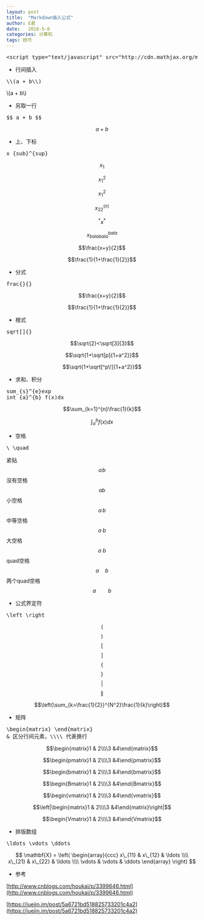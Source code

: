 ```yaml
---
layout: post
title:  "Markdown插入公式"
author: E君
date:   2018-5-6
categories: 计算机
tags: 技巧
---
```

<script type="text/javascript" src="http://cdn.mathjax.org/mathjax/latest/MathJax.js?config=default"></script>

<pre>
&lt;script type="text/javascript" src="http://cdn.mathjax.org/mathjax/latest/MathJax.js?config=default"&gt;&lt;/script&gt;
</pre>

- 行间插入
<pre>\\(a + b\\)</pre>
\\(a + b\\)

- 另取一行
<pre>$$ a + b $$</pre>
$$ a + b $$

- 上、下标
<pre>x_{sub}^{sup}</pre>

$$x_1$$

$$x_1^2$$

$$x^2_1$$

$$x_{22}^{(n)}$$

$${}^*x^*$$

$$x_{balabala}^{bala}$$

$$\frac{x+y}{2}$$

$$\frac{1}{1+\frac{1}{2}}$$

- 分式
<pre>frac{}{}</pre>

$$\frac{x+y}{2}$$

$$\frac{1}{1+\frac{1}{2}}$$

- 根式
<pre>sqrt[]{}</pre>

$$\sqrt{2}<\sqrt[3]{3}$$

$$\sqrt{1+\sqrt[p]{1+a^2}}$$

$$\sqrt{1+\sqrt[^p\!]{1+a^2}}$$

- 求和、积分 
<pre>sum_{s}^{e}exp
int_{a}^{b} f(x)dx</pre>

$$\sum_{k=1}^{n}\frac{1}{k}$$

$$\int_a^b f(x)dx$$

- 空格
<pre>\ \quad </pre>

紧贴 $$a\!b$$
没有空格 $$ab$$
小空格 $$a\,b$$
中等空格 $$a\;b$$
大空格 $$a\ b$$
quad空格 $$a\quad b$$
两个quad空格 $$a\qquad b$$

- 公式界定符
<pre>\left \right</pre>

$$ ( $$
$$ ) $$
$$ [ $$
$$ ] $$
$$ \{ $$
$$ \} $$
$$ | $$
$$ \| $$

$$\left(\sum_{k=\frac{1}{2}}^{N^2}\frac{1}{k}\right)$$

- 矩阵
<pre>\begin{matrix} \end{matrix}
& 区分行间元素，\\\\ 代表换行</pre>

$$\begin{matrix}1 & 2\\\\3 &4\end{matrix}$$

$$\begin{pmatrix}1 & 2\\\\3 &4\end{pmatrix}$$

$$\begin{bmatrix}1 & 2\\\\3 &4\end{bmatrix}$$

$$\begin{Bmatrix}1 & 2\\\\3 &4\end{Bmatrix}$$

$$\begin{vmatrix}1 & 2\\\\3 &4\end{vmatrix}$$

$$\left|\begin{matrix}1 & 2\\\\3 &4\end{matrix}\right|$$

$$\begin{Vmatrix}1 & 2\\\\3 &4\end{Vmatrix}$$

- 排版数组
<pre>\ldots \vdots \ddots</pre>

$$
\mathbf{X} =
\left( \begin{array}{ccc}
x\_{11} & x\_{12} & \ldots \\\\
x\_{21} & x\_{22} & \ldots \\\\
\vdots & \vdots & \ddots
\end{array} \right)
$$

- 参考

[http://www.cnblogs.com/houkai/p/3399646.html](http://www.cnblogs.com/houkai/p/3399646.html)

[https://juejin.im/post/5a6721bd518825733201c4a2](https://juejin.im/post/5a6721bd518825733201c4a2)